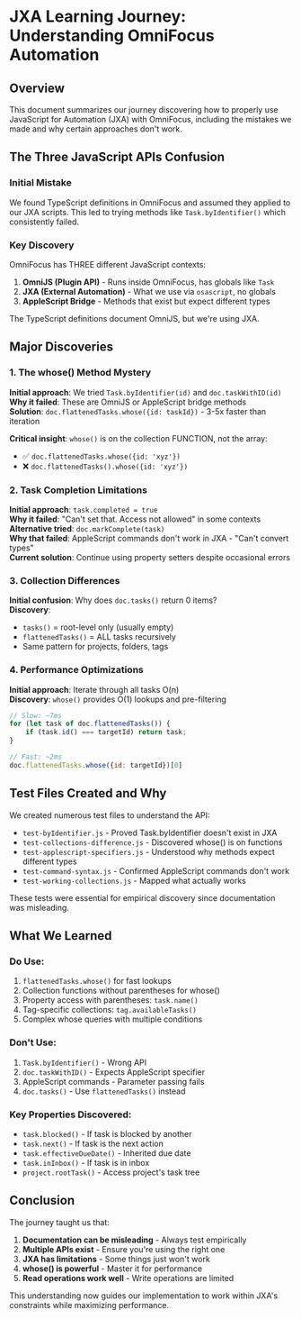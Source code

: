 # JXA Learning Journey: Understanding OmniFocus Automation

## Overview
This document summarizes our journey discovering how to properly use JavaScript for Automation (JXA) with OmniFocus, including the mistakes we made and why certain approaches don't work.

## The Three JavaScript APIs Confusion

### Initial Mistake
We found TypeScript definitions in OmniFocus and assumed they applied to our JXA scripts. This led to trying methods like `Task.byIdentifier()` which consistently failed.

### Key Discovery
OmniFocus has THREE different JavaScript contexts:
1. **OmniJS (Plugin API)** - Runs inside OmniFocus, has globals like `Task`
2. **JXA (External Automation)** - What we use via `osascript`, no globals
3. **AppleScript Bridge** - Methods that exist but expect different types

The TypeScript definitions document OmniJS, but we're using JXA.

## Major Discoveries

### 1. The whose() Method Mystery
**Initial approach**: We tried `Task.byIdentifier(id)` and `doc.taskWithID(id)`  
**Why it failed**: These are OmniJS or AppleScript bridge methods  
**Solution**: `doc.flattenedTasks.whose({id: taskId})` - 3-5x faster than iteration

**Critical insight**: `whose()` is on the collection FUNCTION, not the array:
- ✅ `doc.flattenedTasks.whose({id: 'xyz'})`
- ❌ `doc.flattenedTasks().whose({id: 'xyz'})`

### 2. Task Completion Limitations
**Initial approach**: `task.completed = true`  
**Why it failed**: "Can't set that. Access not allowed" in some contexts  
**Alternative tried**: `doc.markComplete(task)`  
**Why that failed**: AppleScript commands don't work in JXA - "Can't convert types"  
**Current solution**: Continue using property setters despite occasional errors

### 3. Collection Differences
**Initial confusion**: Why does `doc.tasks()` return 0 items?  
**Discovery**: 
- `tasks()` = root-level only (usually empty)
- `flattenedTasks()` = ALL tasks recursively
- Same pattern for projects, folders, tags

### 4. Performance Optimizations
**Initial approach**: Iterate through all tasks O(n)  
**Discovery**: `whose()` provides O(1) lookups and pre-filtering
```javascript
// Slow: ~7ms
for (let task of doc.flattenedTasks()) {
    if (task.id() === targetId) return task;
}

// Fast: ~2ms
doc.flattenedTasks.whose({id: targetId})[0]
```

## Test Files Created and Why

We created numerous test files to understand the API:
- `test-byIdentifier.js` - Proved Task.byIdentifier doesn't exist in JXA
- `test-collections-difference.js` - Discovered whose() is on functions
- `test-applescript-specifiers.js` - Understood why methods expect different types
- `test-command-syntax.js` - Confirmed AppleScript commands don't work
- `test-working-collections.js` - Mapped what actually works

These tests were essential for empirical discovery since documentation was misleading.

## What We Learned

### Do Use:
1. `flattenedTasks.whose()` for fast lookups
2. Collection functions without parentheses for whose()
3. Property access with parentheses: `task.name()`
4. Tag-specific collections: `tag.availableTasks()`
5. Complex whose queries with multiple conditions

### Don't Use:
1. `Task.byIdentifier()` - Wrong API
2. `doc.taskWithID()` - Expects AppleScript specifier
3. AppleScript commands - Parameter passing fails
4. `doc.tasks()` - Use `flattenedTasks()` instead

### Key Properties Discovered:
- `task.blocked()` - If task is blocked by another
- `task.next()` - If task is the next action
- `task.effectiveDueDate()` - Inherited due date
- `task.inInbox()` - If task is in inbox
- `project.rootTask()` - Access project's task tree

## Conclusion

The journey taught us that:
1. **Documentation can be misleading** - Always test empirically
2. **Multiple APIs exist** - Ensure you're using the right one
3. **JXA has limitations** - Some things just won't work
4. **whose() is powerful** - Master it for performance
5. **Read operations work well** - Write operations are limited

This understanding now guides our implementation to work within JXA's constraints while maximizing performance.